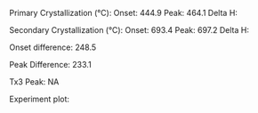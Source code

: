 Primary Crystallization (°C):
	Onset: 444.9
	Peak: 464.1
	Delta H: 

Secondary Crystallization  (°C):
	Onset: 693.4
	Peak: 697.2
	Delta H:

Onset difference: 248.5

Peak Difference: 233.1

Tx3 Peak: NA
<!-- PUBLISH STOP -->
Experiment plot:

